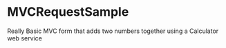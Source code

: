 # MVCRequestSample
Really Basic MVC form that adds two numbers together using a Calculator web service
